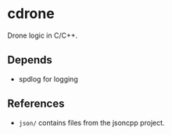 # cdrone
Drone logic in C/C++. 

## Depends
 * spdlog for logging

## References
 * `json/` contains files from the jsoncpp project.
